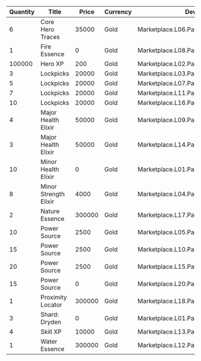 | Quantity | Title | Price | Currency |  Dev Name |
| -------- | ----- | ----- | -------- |  -------- |
| 6 | Core Hero Traces | 35000 | Gold | Marketplace.L06.Page02.Token.10 |
| 1 | Fire Essence | 0 | Gold | Marketplace.L08.Page02.Free.46 |
| 100000 | Hero XP | 200 | Gold | Marketplace.L02.Page02.XP.02 |
| 3 | Lockpicks | 20000 | Gold | Marketplace.L03.Page02.MapFragments.02 |
| 5 | Lockpicks | 20000 | Gold | Marketplace.L07.Page02.MapFragments.06 |
| 7 | Lockpicks | 20000 | Gold | Marketplace.L11.Page02.TreasureMap.02 |
| 10 | Lockpicks | 20000 | Gold | Marketplace.L16.Page02.TreasureMap.05 |
| 4 | Major Health Elixir | 50000 | Gold | Marketplace.L09.Page02.MajorElixir.05 |
| 3 | Major Health Elixir | 50000 | Gold | Marketplace.L14.Page02.ElixirAll.06 |
| 10 | Minor Health Elixir | 0 | Gold | Marketplace.L01.Page02.Free.06 |
| 8 | Minor Strength Elixir | 4000 | Gold | Marketplace.L04.Page02.MinorElixir.08 |
| 2 | Nature Essence | 300000 | Gold | Marketplace.L17.Page02.Shard.19 |
| 10 | Power Source | 2500 | Gold | Marketplace.L05.Page02.PowerSource.02 |
| 15 | Power Source | 2500 | Gold | Marketplace.L10.Page02.PowerSource.05 |
| 20 | Power Source | 2500 | Gold | Marketplace.L15.Page02.PowerSource.08 |
| 15 | Power Source | 0 | Gold | Marketplace.L20.Page02.Free.109 |
| 1 | Proximity Locator | 300000 | Gold | Marketplace.L18.Page02.Hero.05 |
| 3 | Shard: Dryden | 0 | Gold | Marketplace.L01.Page2.VIP5.FreeBonus.50 |
| 4 | Skill XP | 10000 | Gold | Marketplace.L13.Page02.MapsMisc.18 |
| 1 | Water Essence | 300000 | Gold | Marketplace.L12.Page02.Reagent.15 |
